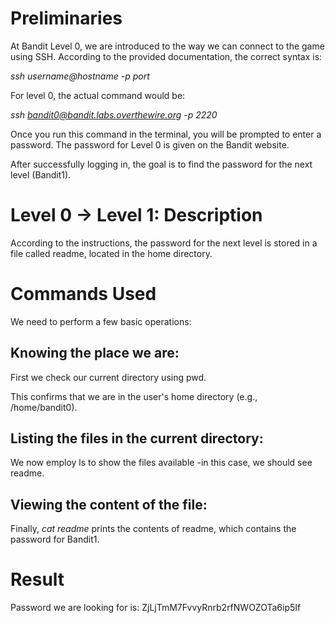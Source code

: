 # Preliminaries

At Bandit Level 0, we are introduced to the way we can connect to the game using SSH.
According to the provided documentation, the correct syntax is:

*ssh username@hostname -p port*

For level 0, the actual command would be:

*ssh bandit0@bandit.labs.overthewire.org -p 2220*

Once you run this command in the terminal, you will be prompted to enter a password.
The password for Level 0 is given on the Bandit website.

After successfully logging in, the goal is to find the password for the next level (Bandit1).

# Level 0 → Level 1: Description

According to the instructions, the password for the next level is stored in a file called readme, located in the home directory.

# Commands Used

We need to perform a few basic operations:

## Knowing the place we are:

First we check our current directory using pwd.

This confirms that we are in the user's home directory (e.g., /home/bandit0).

## Listing the files in the current directory:

We now employ ls to show the files available -in this case, we should see readme.

## Viewing the content of the file:

Finally, *cat readme* prints the contents of readme, which contains the password for Bandit1.

# Result

Password we are looking for is: ZjLjTmM7FvvyRnrb2rfNWOZOTa6ip5If